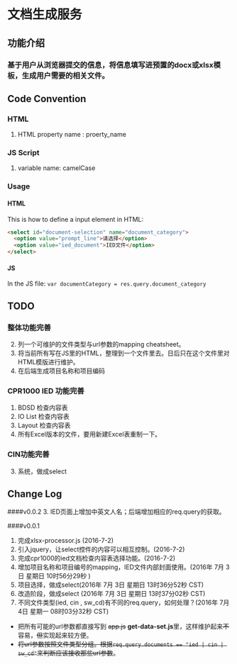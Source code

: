 # 文档生成服务
## 功能介绍
### 基于用户从浏览器提交的信息，将信息填写进预置的docx或xlsx模板，生成用户需要的相关文件。

## Code Convention

### HTML
1. HTML property name : proerty_name

### JS Script
1. variable name: camelCase

### Usage

#### HTML
This is how to define a input element in HTML:

```html
<select id="document-selection" name="document_category">
  <option value="prompt_line">请选择</option> 
  <option value="ied_document">IED文件</option> 
</select>
```

#### JS
In the JS file:
```var documentCategory = res.query.document_category```

## TODO

### 整体功能完善
2. 列一个可维护的文件类型与url参数的mapping cheatsheet。
3. 将当前所有写在JS里的HTML，整理到一个文件里去。日后只在这个文件里对HTML模版进行维护。
4. 在后端生成项目名称和项目编码

### CPR1000 IED 功能完善
1. BDSD 检查内容表
2. IO List 检查内容表
3. Layout 检查内容表
4. 所有Excel版本的文件，要用新建Excel表重制一下。

### CIN功能完善
3. 系统，做成select

## Change Log

####v0.0.2
3. IED页面上增加中英文人名；后端增加相应的req.query的获取。

####v0.0.1
1. 完成xlsx-processor.js (2016-7-2)
2. 引入jquery，让select控件的内容可以相互控制。(2016-7-2)
3. 完成cpr1000的ied文档检查内容表选择功能。(2016-7-2)
3. 增加项目名称和项目编号的mapping，IED文件内部封面使用。(2016年 7月 3日 星期日 10时56分29秒 )
1. 项目选择，做成select(2016年 7月 3日 星期日 13时36分52秒 CST)
2. 改造阶段，做成select (2016年 7月 3日 星期日 13时37分02秒 CST)
1. 不同文件类型(ied, cin , sw_cd)有不同的req.query，如何处理？(2016年 7月 4日 星期一 08时03分32秒 CST) 
  - 把所有可能的url参数都直接写到 ~~app.js~~ **get-data-set.js**里，这样维护起来~~不~~容易，~~但~~实现起来较方便。
  - ~~将url参数按照文件类型分组。根据`req.query.documents == "ied | cin | sw_cd"`来判断应该接收那些url参数~~。
